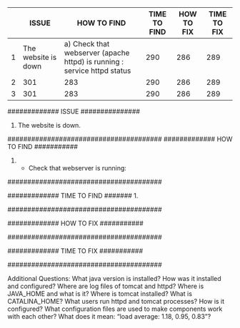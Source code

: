 || ISSUE | HOW TO FIND | TIME TO FIND | HOW TO FIX | TIME TO FIX
--- | --- | --- | --- |---| ---  
1 | The website is down | a) Check that webserver (apache httpd) is running :      service httpd status       | 290 | 286 | 289 
2 | 301 | 283 | 290 | 286 | 289 
3 | 301 | 283 | 290 | 286 | 289 




#############	ISSUE	###############
1.	The website is down.


####################################### 
#############	HOW TO FIND	###########
1. - Check that webserver is running:


#######################################




#############	TIME TO FIND	#######
1. 


#######################################




#############	HOW TO FIX	###########





#######################################




#############	TIME TO FIX	###########






#######################################

















Additional Questions:
What java version is installed?
How was it installed and configured?
Where are log files of tomcat and httpd?
Where is JAVA_HOME and what is it?
Where is tomcat installed?
What is CATALINA_HOME?
What users run httpd and tomcat processes? How is it configured?
What configuration files are used to make components work with each other?
What does it mean: “load average: 1.18, 0.95, 0.83”?
